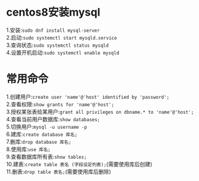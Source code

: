 # centos8安装mysql
1.安装:`sudo dnf install mysql-server`   
2.启动:`sudo systemctl start mysqld.service`   
3.查询状态:`sudo systemctl status mysqld`   
4.设置开机启动:`sudo systemctl enable mysqld`

# 常用命令
1.创建用户:`create user 'name'@'host' identified by 'password';`   
2.查看权限:`show grants for 'name'@'host';`   
3.授权某张表给某用户:`grant all privileges on dbname.* to 'name'@'host';`   
4.查看当前用户数据库:`show databases;`   
5.切换用户:`mysql -u username -p`   
6.建库:`create database 库名;`   
7.删库:`drop database 库名;`   
8.使用库:`use 库名;`   
9.查看数据库所有表:`show tables;`   
10.建表:`create table 表名 (字段设定列表);`(需要使用库后创建)   
11.删表:`drop table 表名;`(需要使用库后删除)
